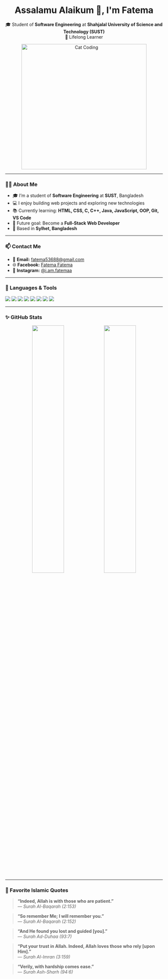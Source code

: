 <h1 align="center">Assalamu Alaikum 👋, I'm Fatema</h1>

<p align="center">
🎓 Student of <b>Software Engineering</b> at <b>Shahjalal University of Science and Technology (SUST)</b> <br/>
🌱 Lifelong Learner
</p>

<p align="center">
  <img src="https://i.pinimg.com/originals/79/9f/10/799f10aae113e34c771066f2a317efe3.gif" alt="Cat Coding" width="400"/>
</p>

---

### 👩‍💻 About Me
- 🎓 I’m a student of **Software Engineering** at **SUST**, Bangladesh  
- 💻 I enjoy building web projects and exploring new technologies  
- 📚 Currently learning: **HTML, CSS, C, C++, Java, JavaScript, OOP, Git, VS Code**  
- 🎯 Future goal: Become a **Full-Stack Web Developer**  
- 📍 Based in **Sylhet, Bangladesh**

---

### 📫 Contact Me
- 📧 **Email:** [fatema53688@gmail.com](mailto:fatema53688@gmail.com)  
- 🌐 **Facebook:** [Fatema Fatema](https://www.facebook.com/fatema.fatema.741481/)  
- 📸 **Instagram:** [@i.am.fatemaa](https://www.instagram.com/i.am.fatemaa/)  

---

### 🔧 Languages & Tools
<p align="left">
  <img src="https://img.shields.io/badge/C-blue?style=flat&logo=c&logoColor=white"/>
  <img src="https://img.shields.io/badge/C++-00599C?style=flat&logo=c%2B%2B&logoColor=white"/>
  <img src="https://img.shields.io/badge/Java-ED8B00?style=flat&logo=java&logoColor=white"/>
  <img src="https://img.shields.io/badge/JavaScript-F7DF1E?style=flat&logo=javascript&logoColor=black"/>
  <img src="https://img.shields.io/badge/HTML5-E34F26?style=flat&logo=html5&logoColor=white"/>
  <img src="https://img.shields.io/badge/CSS3-1572B6?style=flat&logo=css3&logoColor=white"/>
  <img src="https://img.shields.io/badge/Git-F05032?style=flat&logo=git&logoColor=white"/>
  <img src="https://img.shields.io/badge/VS%20Code-007ACC?style=flat&logo=visual-studio-code&logoColor=white"/>
</p>

---

### ✨ GitHub Stats
<p align="center">
  <img src="https://github-readme-stats.vercel.app/api?username=2022831007&show_icons=true&theme=radical" width="45%">
  <img src="https://github-readme-stats.vercel.app/api/top-langs/?username=2022831007&layout=compact&theme=radical" width="45%">
</p>

---

### 🌙 Favorite Islamic Quotes
> **“Indeed, Allah is with those who are patient.”**  
> — *Surah Al-Baqarah (2:153)*  

> **“So remember Me; I will remember you.”**  
> — *Surah Al-Baqarah (2:152)*  

> **“And He found you lost and guided [you].”**  
> — *Surah Ad-Duhaa (93:7)*  

> **“Put your trust in Allah. Indeed, Allah loves those who rely [upon Him].”**  
> — *Surah Al-Imran (3:159)*  

> **“Verily, with hardship comes ease.”**  
> — *Surah Ash-Sharh (94:6)*  
